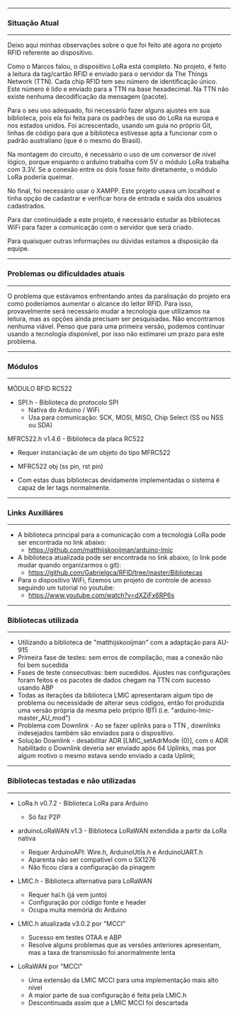 ---------------------------------
### Situação Atual 
---------------------------------
Deixo aqui minhas observações sobre o que foi feito até agora no projeto RFID referente ao dispositivo.

Como o Marcos falou, o dispositivo LoRa está completo. No projeto, é feito a leitura da tag/cartão RFID e enviado para o servidor da The Things Network (TTN). Cada chip RFID tem seu número de identificação único. Este número é lido e enviado para a TTN na base hexadecimal. Na TTN não existe nenhuma decodificação da mensagem (pacote).


Para o seu uso adequado, foi necessário fazer alguns ajustes em sua biblioteca, pois ela foi feita para os padrões de uso do LoRa na europa e nos estados unidos. Foi acrescentado, usando um guia no próprio Git, linhas de código para que a biblioteca estivesse apta a funcionar com o padrão australiano (que é o mesmo do Brasil).


Na montagem do circuito, é necessário o uso de um conversor de nível lógico, porque enquanto o arduino trabalha com 5V o módulo LoRa trabalha com 3.3V. Se a conexão entre os dois fosse feito diretamente, o módulo LoRa poderia queimar.

No final, foi necessário usar o XAMPP. Este projeto usava um localhost e tinha opção de cadastrar e verificar hora de entrada e saída dos usuários cadastrados.

Para dar continuidade a este projeto, é necessário estudar as bibliotecas WiFi para fazer a comunicação com o servidor que será criado.

Para quaisquer outras informações ou dúvidas estamos a disposição da equipe.

---------------------------------
### Problemas ou dificuldades atuais
---------------------------------

O problema que estávamos enfrentando antes da paralisação do projeto era como poderíamos aumentar o alcance do leitor RFID. Para isso, provavelmente será necessário mudar a tecnologia que utilizamos na leitura, mas as opções ainda precisam ser pesquisadas. Não encontramos nenhuma viável. Penso que para uma primeira versão, podemos continuar usando a tecnologia disponível, por isso não estimarei um prazo para este problema.

---------------------------------
### Módulos
---------------------------------
MÓDULO RFID RC522

* SPI.h - Biblioteca do protocolo SPI
  * Nativa do Arduino / WiFi
  * Usa para comunicação: SCK, MOSI, MISO, Chip Select (SS ou NSS ou SDA)

MFRC522.h v1.4.6 - Biblioteca da placa RC522
  * Requer instanciação de um objeto do tipo MFRC522
  * MFRC522 obj (ss pin, rst pin)

* Com estas duas bibliotecas devidamente implementadas o sistema é capaz de ler tags normalmente.
---------------------------------
### Links Auxiliáres
---------------------------------
* A biblioteca principal para a comunicação com a tecnologia LoRa pode ser encontrada no link abaixo:
  * https://github.com/matthijskooijman/arduino-lmic
* A biblioteca atualizada pode ser encontrada no link abaixo, (o link pode mudar quando organizarmos o git):
  * https://github.com/Gabrielgca/RFID/tree/master/Bibliotecas
* Para o dispositivo WiFi, fizemos um projeto de controle de acesso seguindo um tutorial no youtube:
  * https://www.youtube.com/watch?v=dXZiFx6RP6s
---------------------------------
### Bibliotecas utilizada
---------------------------------
* Utilizando a biblioteca de "matthijskooijman" com a adaptação para AU-915
* Primeira fase de testes: sem erros de compilação, mas a conexão não foi bem sucedida
* Fases de teste consecutivas: bem sucedidos. Ajustes nas configurações foram feitos e os pacotes de dados chegam na TTN com sucesso usando ABP
* Todas as iterações da biblioteca LMIC apresentaram algum tipo de problema ou necessidade de alterar seus códigos, então foi produzida uma versão própria da mesma pelo próprio IBTI (i.e. "arduino-lmic-master_AU_mod")
* Problema com Downlink - Ao se fazer uplinks para o TTN , downlinks indesejados também são enviados para o dispositivo.
* Solução Downlink - desabilitar ADR [LMIC_setAdrMode (0)], com o ADR habilitado o Downlink deveria ser enviado após 64 Uplinks, mas por algum motivo o mesmo estava sendo enviado a cada Uplink;
---------------------------------
### Bibliotecas testadas e não utilizadas
---------------------------------
* LoRa.h v0.7.2 - Biblioteca LoRa para Arduino
  * Só faz P2P

* arduinoLoRaWAN v1.3 - Biblioteca LoRaWAN extendida a partir da LoRa nativa
  * Requer ArduinoAPI: Wire.h, ArduinoUtils.h e ArduinoUART.h
  * Aparenta não ser compatível com o SX1276
  * Não ficou clara a configuração da pinagem

* LMIC.h - Biblioteca alternativa para LoRaWAN
  * Requer hal.h (já vem junto)
  * Configuração por código fonte e header
  * Ocupa muita memória do Arduino

* LMIC.h atualizada v3.0.2 por "MCCI"
  * Sucesso em testes OTAA e ABP
  * Resolve alguns problemas que as versões anteriores apresentam, mas a taxa de transmissão foi anormalmente lenta

* LoRaWAN por "MCCI"
  * Uma extensão da LMIC MCCI para uma implementação mais alto nível
  * A maior parte de sua configuração é feita pela LMIC.h
  * Descontinuada assim que a LMIC MCCI foi descartada